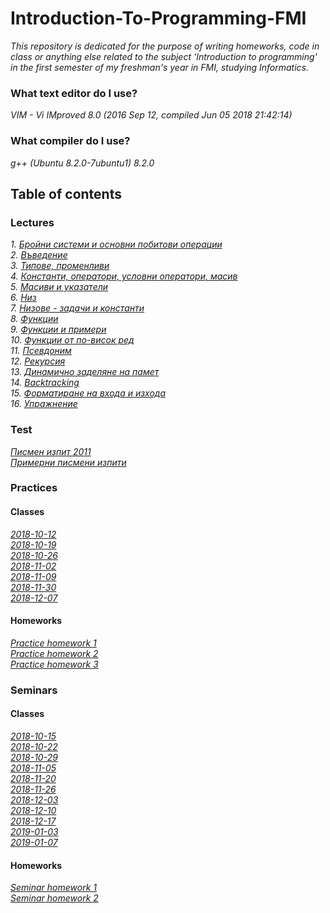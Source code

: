 # Introduction-To-Programming-FMI

_This repository is dedicated for the purpose of writing homeworks, code in class or anything else related to the subject 'Introduction to programming' in the first semester of my freshman's year in FMI, studying Informatics._

### What text editor do I use?

_VIM - Vi IMproved 8.0 (2016 Sep 12, compiled Jun 05 2018 21:42:14)_

### What compiler do I use?

_g++ (Ubuntu 8.2.0-7ubuntu1) 8.2.0_

## Table of contents

### Lectures
_1. [Бройни системи и основни побитови операции](./Lectures/Lectures/Бройни%20системи%20и%20основни%20побитови%20операции.pdf)_</br>
_2. [Въведение](./Lectures/Lectures/Въведение.pdf)_</br>
_3. [Типове, променливи](./Lectures/Lectures/Типове,%20променливи.pdf)_</br>
_4. [Константи, оператори, условни оператори, масив](./Lectures/Lectures/Константи%2C%20оператори%2C%20условни%20оператори.pdf)_</br>
_5. [Масиви и указатели](./Lectures/Lectures/Масиви%2C%20указатели.pdf)_</br>
_6. [Низ](./Lectures/Lectures/Низ.pdf)_</br>
_7. [Низове - задачи и константи](./Lectures/Lectures/Низове%20-%20задачи%20и%20константи.pdf)_</br>
_8. [Функции](./Lectures/Lectures/Функции.pdf)_</br>
_9. [Функции и примери](./Lectures/Lectures/Функции%20и%20примери.pdf)_</br>
_10. [Функции от по-висок ред](./Lectures/Lectures/Функции%20от%20по-висок%20ред.pdf)_</br>
_11. [Псевдоним](./Lectures/Lectures/Псевдоним.pdf)_</br>
_12. [Рекурсия](./Lectures/Lectures/Рекурсия.pdf)_</br>
_13. [Динамично заделяне на памет](./Lectures/Lectures/Динамично%20заделяне%20на%20памет.pdf)_</br>
_14. [Backtracking](./Lectures/Lectures/Backtracking.pdf)_</br>
_15. [Форматиране на входа и изхода](./Lectures/Lectures/Форматиране%20на%20входа%20и%20изхода.pdf)_</br>
_16. [Упражнение](./Lectures/Lectures/Упражнение.pdf)_</br>

### Test

_[Писмен изпит 2011](./Lectures/Tests/Писмен%20изпит%202011.pdf)_</br>
_[Примерни писмени изпити](./Lectures/Tests/Примерни%20писмени%20изпити.pdf)_</br>

### Practices

#### Classes
_[2018-10-12](./Practices/Tasks/2018/10/12)_</br>
_[2018-10-19](./Practices/Tasks/2018/10/19)_</br>
_[2018-10-26](./Practices/Tasks/2018/10/26)_</br>
_[2018-11-02](./Practices/Tasks/2018/11/02)_</br>
_[2018-11-09](./Practices/Tasks/2018/11/09)_</br>
_[2018-11-30](./Practices/Tasks/2018/11/30)_</br>
_[2018-12-07](./Practices/Tasks/2018/12/07)_</br>

#### Homeworks
_[Practice homework 1](./Practices/Homeworks/Homework_1)_</br>
_[Practice homework 2](./Practices/Homeworks/Homework_2)_</br>
_[Practice homework 3](./Practices/Homeworks/Homework_3)_</br>

### Seminars

#### Classes
_[2018-10-15](./Seminars/Tasks/2018/10/15)_</br>
_[2018-10-22](./Seminars/Tasks/2018/10/22)_</br>
_[2018-10-29](./Seminars/Tasks/2018/10/29)_</br>
_[2018-11-05](./Seminars/Tasks/2018/11/05)_</br>
_[2018-11-20](./Seminars/Tasks/2018/11/20)_</br>
_[2018-11-26](./Seminars/Tasks/2018/11/26)_</br>
_[2018-12-03](./Seminars/Tasks/2018/12/03)_</br>
_[2018-12-10](./Seminars/Tasks/2018/12/10)_</br>
_[2018-12-17](./Seminars/Tasks/2018/12/17)_</br>
_[2019-01-03](./Seminars/Tasks/2019/01/03)_</br>
_[2019-01-07](./Seminars/Tasks/2019/01/07)_</br>

#### Homeworks
_[Seminar homework 1](./Seminars/Homeworks/Homework_1)_</br>
_[Seminar homework 2](./Seminars/Homeworks/Homework_2)_</br>
